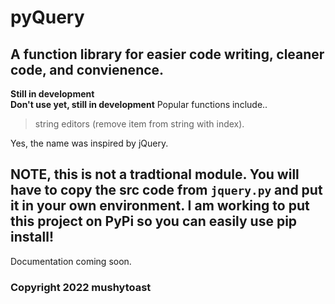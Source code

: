 # pyQuery
## A function library for easier code writing, cleaner code, and convienence. 
**Still in development**    
**Don't use yet, still in development**
Popular functions include..     
> string editors (remove item from string with index).   

Yes, the name was inspired by jQuery.   
## NOTE, this is not a tradtional module. You will have to copy the src code from `jquery.py` and put it in your own environment. I am working to put this project on PyPi so you can easily use pip install!    
Documentation coming soon.   

### Copyright 2022 mushytoast
